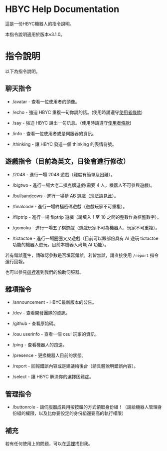 # HBYC Help Documentation
這是一份HBYC機器人的指令說明。

本指令說明適用於版本v3.1.0。

# 指令說明
以下為指令說明。

## 聊天指令
* /avatar - 查看一位使用者的頭像。

* /echo - 強迫 HBYC 重複一句你說的話。(使用時請遵守[使用者條款](./TeamofService-Tw.md))

* /say - 強迫 HBYC 說出一句訊息。（使用時請遵守[使用者條款](./TeamofService-Tw.md))

* /info - 查看一位使用者或是伺服器的資訊。

* /thinking - 讓 HBYC 發送一個 thinking 的表情符號。

## 遊戲指令（目前為英文，日後會進行修改）
* /2048 - 進行一場 2048 遊戲（難度有簡單及困難）。

* /bigtwo - 進行一場大老二撲克牌遊戲(需要 4 人，機器人不可參與遊戲)。

* /bullsandcows - 進行一場猜 AB 遊戲（玩法[請見此](https://zh.m.wikipedia.org/zh-tw/1A2B)）。

* /finalcode - 進行一場終極密碼遊戲（遊戲玩家不可重複）。

* /fliptrip - 進行一場 fliptrip 遊戲（請填入 1 至 10 之間的整數作為棋盤數字）。

* /gomoku - 進行一場五子棋遊戲（遊戲玩家不可為機器人、玩家不可重複）。

* /tictactoe - 進行一場圈圈叉叉遊戲（目前可以跟部份具有 AI 遊玩 tictactoe 功能的機器人遊玩，目前本機器人尚無 AI 功能）。

若有錯誤產生，請確認參數是否填寫錯誤，若皆無誤，請直接使用 `/report` 指令進行回報。

也可以參見[這裡](./help.md#補充)進到我們的協助伺服器。

## 雜項指令
* /announcement - HBYC最新版本的公告。

* /dev - 查看開發團隊的資訊。

* /github - 查看原始碼。

* /osu userinfo - 查看一個 osu! 玩家的資訊。

* /ping - 查看機器人的跑速。

* /presence - 更換機器人目前的狀態。

* /report - 回報錯誤內容或是建議給後台（請具體說明錯誤內容）。

* /select - 讓 HBYC 解決你的選擇困難症。

## 管理指令
* /buttonrole - 讓伺服器成員用按按鈕的方式領取身份組！（請給機器人管理身份組的權限，以及比你要設定的身份組還要高的執行權限）

## 補充
若有任何使用上的問題，可以在[這裡](https://discord.gg/J7X2nWXszp)找到我。